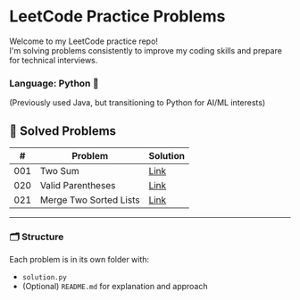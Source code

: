 # LeetCode Practice Problems

Welcome to my LeetCode practice repo!  
I'm solving problems consistently to improve my coding skills and prepare for technical interviews.

### Language: Python 🐍  
(Previously used Java, but transitioning to Python for AI/ML interests)

## 📘 Solved Problems

| #   | Problem               | Solution                        |
|-----|------------------------|----------------------------------|
| 001 | Two Sum               | [Link](./001-two-sum/solution.py) |
| 020 | Valid Parentheses     | [Link](./020-valid-parentheses/solution.py) |
| 021 | Merge Two Sorted Lists | [Link](./021-merge-two-sorted-lists/solutions.py) |

---

### 🗂 Structure

Each problem is in its own folder with:
- `solution.py`
- (Optional) `README.md` for explanation and approach